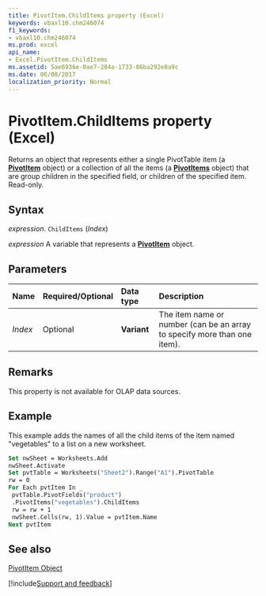 ```yaml
---
title: PivotItem.ChildItems property (Excel)
keywords: vbaxl10.chm246074
f1_keywords:
- vbaxl10.chm246074
ms.prod: excel
api_name:
- Excel.PivotItem.ChildItems
ms.assetid: 5ae6936e-0ae7-284a-1733-86ba292e8a9c
ms.date: 06/08/2017
localization_priority: Normal
---
```



# PivotItem.ChildItems property (Excel)

Returns an object that represents either a single PivotTable item (a  **[PivotItem](Excel.PivotItem.md)** object) or a collection of all the items (a **[PivotItems](Excel.PivotItems.md)** object) that are group children in the specified field, or children of the specified item. Read-only.


## Syntax

_expression_. `ChildItems` (_Index_)

_expression_ A variable that represents a **[PivotItem](Excel.PivotItem.md)** object.


## Parameters



|Name|Required/Optional|Data type|Description|
|:-----|:-----|:-----|:-----|
| _Index_|Optional| **Variant**|The item name or number (can be an array to specify more than one item).|

## Remarks

This property is not available for OLAP data sources.


## Example

This example adds the names of all the child items of the item named "vegetables" to a list on a new worksheet.


```vb
Set nwSheet = Worksheets.Add 
nwSheet.Activate 
Set pvtTable = Worksheets("Sheet2").Range("A1").PivotTable 
rw = 0 
For Each pvtItem In _ 
 pvtTable.PivotFields("product") 
 .PivotItems("vegetables").ChildItems 
 rw = rw + 1 
 nwSheet.Cells(rw, 1).Value = pvtItem.Name 
Next pvtItem
```


## See also


[PivotItem Object](Excel.PivotItem.md)

[!include[Support and feedback](~/includes/feedback-boilerplate.md)]